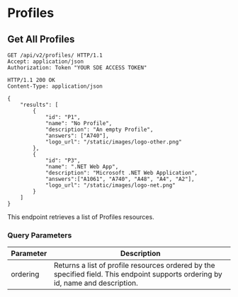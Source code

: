 # Profiles

## Get All Profiles


```http
GET /api/v2/profiles/ HTTP/1.1
Accept: application/json
Authorization: Token "YOUR SDE ACCESS TOKEN"
```

```http
HTTP/1.1 200 OK
Content-Type: application/json

{
    "results": [
        {
            "id": "P1",
            "name": "No Profile",
            "description": "An empty Profile",
            "answers": ["A740"],
            "logo_url": "/static/images/logo-other.png"
        },
        {
            "id": "P3",
            "name": ".NET Web App",
            "description": "Microsoft .NET Web Application",
            "answers":["A1061", "A740", "A48", "A4", "A2"],
            "logo_url": "/static/images/logo-net.png"
        }
    ]
}
```
This endpoint retrieves a list of Profiles resources.

### Query Parameters

Parameter | Description
----------|-------------
ordering  |  Returns a list of profile resources ordered by the specified field. This endpoint supports ordering by id, name and description.
